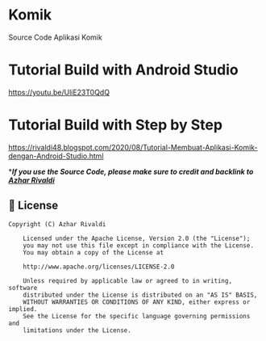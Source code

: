 # Komik
Source Code Aplikasi Komik

# Tutorial Build with Android Studio
https://youtu.be/UliE23T0QdQ

# Tutorial Build with Step by Step
https://rivaldi48.blogspot.com/2020/08/Tutorial-Membuat-Aplikasi-Komik-dengan-Android-Studio.html


****If you use the Source Code, please make sure to credit and backlink to [Azhar Rivaldi](https://rivaldi48.blogspot.com/)***

## 📄 License

```
Copyright (C) Azhar Rivaldi

    Licensed under the Apache License, Version 2.0 (the "License");
    you may not use this file except in compliance with the License.
    You may obtain a copy of the License at

    http://www.apache.org/licenses/LICENSE-2.0

    Unless required by applicable law or agreed to in writing, software
    distributed under the License is distributed on an "AS IS" BASIS,
    WITHOUT WARRANTIES OR CONDITIONS OF ANY KIND, either express or implied.
    See the License for the specific language governing permissions and
    limitations under the License.

```
